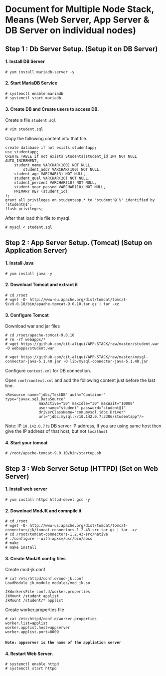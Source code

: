 # Document for Multiple Node Stack, Means (Web Server, App Server & DB Server on individual nodes)

## Step 1 : Db Server Setup. (Setup it on DB Server)

#### 1. Install DB Server
```
# yum install mariadb-server -y
```

#### 2. Start MariaDB Service
```
# systemctl enable mariadb
# systemctl start mariadb
```

#### 3. Create DB and Create users to access DB.

Create a file `student.sql`
```
# vim student.sql
```

Copy the following content into that file.
```
create database if not exists studentapp;
use studentapp;
CREATE TABLE if not exists Students(student_id INT NOT NULL AUTO_INCREMENT,
	student_name VARCHAR(100) NOT NULL,
        student_addr VARCHAR(100) NOT NULL,
	student_age VARCHAR(3) NOT NULL,
	student_qual VARCHAR(20) NOT NULL,
	student_percent VARCHAR(10) NOT NULL,
	student_year_passed VARCHAR(10) NOT NULL,
	PRIMARY KEY (student_id)
);
grant all privileges on studentapp.* to 'student'@'%' identified by 'student@1';
flush privileges;
```

After that load this file to mysql.
```
# mysql < student.sql
```

## Step 2 : App Server Setup. (Tomcat) (Setup on Application Server)

#### 1. Install Java
```
# yum install java -y
```

#### 2. Download Tomcat and extract it
```
# cd /root
# wget -O- http://www-eu.apache.org/dist/tomcat/tomcat-9/v9.0.10/bin/apache-tomcat-9.0.10.tar.gz | tar -xz
```

#### 3. Configure Tomcat

Download war and jar files
```
# cd /root/apache-tomcat-9.0.10
# rm -rf webapps/*
# wget https://github.com/cit-aliqui/APP-STACK/raw/master/student.war -O webapps/student.war

# wget https://github.com/cit-aliqui/APP-STACK/raw/master/mysql-connector-java-5.1.40.jar -O lib/mysql-connector-java-5.1.40.jar
```

Configure `context.xml` for DB connection.

Open `conf/context.xml` and add the following content just before the last line.

```
<Resource name="jdbc/TestDB" auth="Container" type="javax.sql.DataSource"
               maxActive="50" maxIdle="30" maxWait="10000"
               username="student" password="student@1"
               driverClassName="com.mysql.jdbc.Driver"
               url="jdbc:mysql://10.142.0.7:3306/studentapp"/>

```

Note: IP `10.142.0.7` is DB server IP address, If you are using same host then give the IP address of that host, but not `localhost`

#### 4. Start your tomcat
```
# /root/apache-tomcat-9.0.10/bin/startup.sh
```

## Step 3 : Web Server Setup (HTTPD) (Set on Web Server)

#### 1. Install web server
```
# yum install httpd httpd-devel gcc -y
```

#### 2. Download ModJK and comnpile it
```
# cd /root
# wget -O- http://www-us.apache.org/dist/tomcat/tomcat-connectors/jk/tomcat-connectors-1.2.43-src.tar.gz | tar -xz
# cd /root/tomcat-connectors-1.2.43-src/native
# ./configure --with-apxs=/usr/bin/apxs
# make 
# make install
```

#### 3. Create ModJK config files

Create mod-jk.conf
```
# cat /etc/httpd/conf.d/mod-jk.conf
LoadModule jk_module modules/mod_jk.so

JkWorkersFile conf.d/worker.properties
JkMount /student applist
JkMount /student/* applist

```

Create worker.properties file
```
# cat /etc/httpd/conf.d/worker.properties 
worker.list=applist
worker.applist.host=appserver
worker.applist.port=8009
```

#### `Note: appserver is the name of the appliation server`

#### 4. Restart Web Server.

```
# systemctl enable httpd
# systemctl start httpd
```



